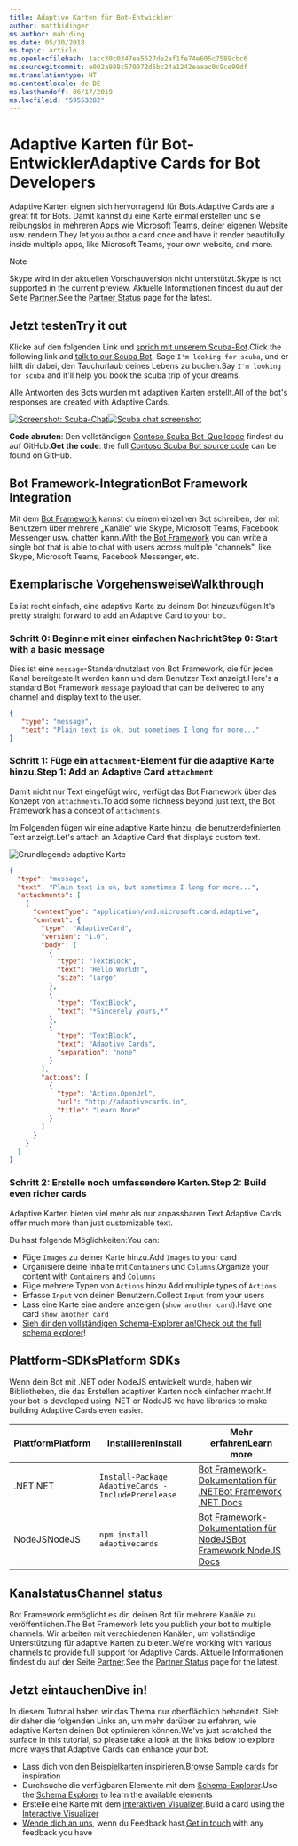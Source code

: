 ```yaml
---
title: Adaptive Karten für Bot-Entwickler
author: matthidinger
ms.author: mahiding
ms.date: 05/30/2018
ms.topic: article
ms.openlocfilehash: 1acc30c0347ea5527de2af1fe74e605c7589cbc6
ms.sourcegitcommit: e002a988c570072d5bc24a1242eaaac0c9ce90df
ms.translationtype: HT
ms.contentlocale: de-DE
ms.lasthandoff: 06/17/2019
ms.locfileid: "59553282"
---
```

# <a name="adaptive-cards-for-bot-developers"></a><span data-ttu-id="f0c6b-102">Adaptive Karten für Bot-Entwickler</span><span class="sxs-lookup"><span data-stu-id="f0c6b-102">Adaptive Cards for Bot Developers</span></span>

<span data-ttu-id="f0c6b-103">Adaptive Karten eignen sich hervorragend für Bots.</span><span class="sxs-lookup"><span data-stu-id="f0c6b-103">Adaptive Cards are a great fit for Bots.</span></span> <span data-ttu-id="f0c6b-104">Damit kannst du eine Karte einmal erstellen und sie reibungslos in mehreren Apps wie Microsoft Teams, deiner eigenen Website usw. rendern.</span><span class="sxs-lookup"><span data-stu-id="f0c6b-104">They let you author a card once and have it render beautifully inside multiple apps, like  Microsoft Teams, your own website, and more.</span></span>

> [!NOTE]
> <span data-ttu-id="f0c6b-105">Skype wird in der aktuellen Vorschauversion nicht unterstützt.</span><span class="sxs-lookup"><span data-stu-id="f0c6b-105">Skype is not supported in the current preview.</span></span> <span data-ttu-id="f0c6b-106">Aktuelle Informationen findest du auf der Seite [Partner](../resources/partners.md).</span><span class="sxs-lookup"><span data-stu-id="f0c6b-106">See the [Partner Status](../resources/partners.md) page for the latest.</span></span>

## <a name="try-it-out"></a><span data-ttu-id="f0c6b-107">Jetzt testen</span><span class="sxs-lookup"><span data-stu-id="f0c6b-107">Try it out</span></span>

<span data-ttu-id="f0c6b-108">Klicke auf den folgenden Link und [sprich mit unserem Scuba-Bot](http://contososcubademo.azurewebsites.net/).</span><span class="sxs-lookup"><span data-stu-id="f0c6b-108">Click the following link and [talk to our Scuba Bot](http://contososcubademo.azurewebsites.net/).</span></span> <span data-ttu-id="f0c6b-109">Sage `I'm looking for scuba`, und er hilft dir dabei, den Tauchurlaub deines Lebens zu buchen.</span><span class="sxs-lookup"><span data-stu-id="f0c6b-109">Say `I'm looking for scuba` and it'll help you book the scuba trip of your dreams.</span></span>  

<span data-ttu-id="f0c6b-110">Alle Antworten des Bots wurden mit adaptiven Karten erstellt.</span><span class="sxs-lookup"><span data-stu-id="f0c6b-110">All of the bot's responses are created with Adaptive Cards.</span></span>

<span data-ttu-id="f0c6b-111">[![Screenshot: Scuba-Chat](media/bots/scuba-chat.png)](http://contososcubademo.azurewebsites.net/)</span><span class="sxs-lookup"><span data-stu-id="f0c6b-111">[![Scuba chat screenshot](media/bots/scuba-chat.png)](http://contososcubademo.azurewebsites.net/)</span></span>

<span data-ttu-id="f0c6b-112">**Code abrufen**: Den vollständigen [Contoso Scuba Bot-Quellcode](https://github.com/matthidinger/ContosoScubaBot
) findest du auf GitHub.</span><span class="sxs-lookup"><span data-stu-id="f0c6b-112">**Get the code**: the full [Contoso Scuba Bot source code](https://github.com/matthidinger/ContosoScubaBot
) can be found on GitHub.</span></span>


## <a name="bot-framework-integration"></a><span data-ttu-id="f0c6b-113">Bot Framework-Integration</span><span class="sxs-lookup"><span data-stu-id="f0c6b-113">Bot Framework Integration</span></span>

<span data-ttu-id="f0c6b-114">Mit dem [Bot Framework](https://dev.botframework.com/) kannst du einem einzelnen Bot schreiben, der mit Benutzern über mehrere „Kanäle“ wie Skype, Microsoft Teams, Facebook Messenger usw. chatten kann.</span><span class="sxs-lookup"><span data-stu-id="f0c6b-114">With the [Bot Framework](https://dev.botframework.com/) you can write a single bot that is able to chat with users across multiple "channels", like Skype, Microsoft Teams, Facebook Messenger, etc.</span></span>

## <a name="walkthrough"></a><span data-ttu-id="f0c6b-115">Exemplarische Vorgehensweise</span><span class="sxs-lookup"><span data-stu-id="f0c6b-115">Walkthrough</span></span>

<span data-ttu-id="f0c6b-116">Es ist recht einfach, eine adaptive Karte zu deinem Bot hinzuzufügen.</span><span class="sxs-lookup"><span data-stu-id="f0c6b-116">It's pretty straight forward to add an Adaptive Card to your bot.</span></span>

### <a name="step-0-start-with-a-basic-message"></a><span data-ttu-id="f0c6b-117">Schritt 0: Beginne mit einer einfachen Nachricht</span><span class="sxs-lookup"><span data-stu-id="f0c6b-117">Step 0: Start with a basic message</span></span>

<span data-ttu-id="f0c6b-118">Dies ist eine `message`-Standardnutzlast von Bot Framework, die für jeden Kanal bereitgestellt werden kann und dem Benutzer Text anzeigt.</span><span class="sxs-lookup"><span data-stu-id="f0c6b-118">Here's a standard Bot Framework `message` payload that can be delivered to any channel and display text to the user.</span></span>

```json
{
   "type": "message",
   "text": "Plain text is ok, but sometimes I long for more..."
}
```

### <a name="step-1-add-an-adaptive-card-attachment"></a><span data-ttu-id="f0c6b-119">Schritt 1: Füge ein `attachment`-Element für die adaptive Karte hinzu.</span><span class="sxs-lookup"><span data-stu-id="f0c6b-119">Step 1: Add an Adaptive Card `attachment`</span></span>

<span data-ttu-id="f0c6b-120">Damit nicht nur Text eingefügt wird, verfügt das Bot Framework über das Konzept von `attachments`.</span><span class="sxs-lookup"><span data-stu-id="f0c6b-120">To add some richness beyond just text, the Bot Framework has a concept of `attachments`.</span></span> 

<span data-ttu-id="f0c6b-121">Im Folgenden fügen wir eine adaptive Karte hinzu, die benutzerdefinierten Text anzeigt.</span><span class="sxs-lookup"><span data-stu-id="f0c6b-121">Let's attach an Adaptive Card that displays custom text.</span></span>

![Grundlegende adaptive Karte](media/bots/hello-adaptivecards.png)

```json
{
  "type": "message",
  "text": "Plain text is ok, but sometimes I long for more...",
  "attachments": [
    {
      "contentType": "application/vnd.microsoft.card.adaptive",
      "content": {
        "type": "AdaptiveCard",
        "version": "1.0",
        "body": [
          {
            "type": "TextBlock",
            "text": "Hello World!",
            "size": "large"
          },
          {
            "type": "TextBlock",
            "text": "*Sincerely yours,*"
          },
          {
            "type": "TextBlock",
            "text": "Adaptive Cards",
            "separation": "none"
          }
        ],
        "actions": [
          {
            "type": "Action.OpenUrl",
            "url": "http://adaptivecards.io",
            "title": "Learn More"
          }
        ]
      }
    }
  ]
}
```

### <a name="step-2-build-even-richer-cards"></a><span data-ttu-id="f0c6b-123">Schritt 2: Erstelle noch umfassendere Karten.</span><span class="sxs-lookup"><span data-stu-id="f0c6b-123">Step 2: Build even richer cards</span></span> 

<span data-ttu-id="f0c6b-124">Adaptive Karten bieten viel mehr als nur anpassbaren Text.</span><span class="sxs-lookup"><span data-stu-id="f0c6b-124">Adaptive Cards offer much more than just customizable text.</span></span> 

<span data-ttu-id="f0c6b-125">Du hast folgende Möglichkeiten:</span><span class="sxs-lookup"><span data-stu-id="f0c6b-125">You can:</span></span> 

* <span data-ttu-id="f0c6b-126">Füge `Images` zu deiner Karte hinzu.</span><span class="sxs-lookup"><span data-stu-id="f0c6b-126">Add `Images` to your card</span></span>
* <span data-ttu-id="f0c6b-127">Organisiere deine Inhalte mit `Containers` und `Columns`.</span><span class="sxs-lookup"><span data-stu-id="f0c6b-127">Organize your content with `Containers` and `Columns`</span></span>
* <span data-ttu-id="f0c6b-128">Füge mehrere Typen von `Actions` hinzu.</span><span class="sxs-lookup"><span data-stu-id="f0c6b-128">Add multiple types of `Actions`</span></span>
* <span data-ttu-id="f0c6b-129">Erfasse `Input` von deinen Benutzern.</span><span class="sxs-lookup"><span data-stu-id="f0c6b-129">Collect `Input` from your users</span></span>
* <span data-ttu-id="f0c6b-130">Lass eine Karte eine andere anzeigen (`show another card`).</span><span class="sxs-lookup"><span data-stu-id="f0c6b-130">Have one card `show another card`</span></span>
* <span data-ttu-id="f0c6b-131">[Sieh dir den vollständigen Schema-Explorer an!](http://adaptivecards.io/explorer/)</span><span class="sxs-lookup"><span data-stu-id="f0c6b-131">[Check out the full schema explorer](http://adaptivecards.io/explorer/)!</span></span> 

## <a name="platform-sdks"></a><span data-ttu-id="f0c6b-132">Plattform-SDKs</span><span class="sxs-lookup"><span data-stu-id="f0c6b-132">Platform SDKs</span></span>

<span data-ttu-id="f0c6b-133">Wenn dein Bot mit .NET oder NodeJS entwickelt wurde, haben wir Bibliotheken, die das Erstellen adaptiver Karten noch einfacher macht.</span><span class="sxs-lookup"><span data-stu-id="f0c6b-133">If your bot is developed using .NET or NodeJS we have libraries to make building Adaptive Cards even easier.</span></span>

<span data-ttu-id="f0c6b-134">Plattform</span><span class="sxs-lookup"><span data-stu-id="f0c6b-134">Platform</span></span>|<span data-ttu-id="f0c6b-135">Installieren</span><span class="sxs-lookup"><span data-stu-id="f0c6b-135">Install</span></span>|<span data-ttu-id="f0c6b-136">Mehr erfahren</span><span class="sxs-lookup"><span data-stu-id="f0c6b-136">Learn more</span></span>
--------|-------|----------
<span data-ttu-id="f0c6b-137">.NET</span><span class="sxs-lookup"><span data-stu-id="f0c6b-137">.NET</span></span> | `Install-Package AdaptiveCards -IncludePrerelease` | [<span data-ttu-id="f0c6b-138">Bot Framework-Dokumentation für .NET</span><span class="sxs-lookup"><span data-stu-id="f0c6b-138">Bot Framework .NET Docs</span></span>](https://docs.microsoft.com/en-us/bot-framework/dotnet/bot-builder-dotnet-add-rich-card-attachments)
<span data-ttu-id="f0c6b-139">NodeJS</span><span class="sxs-lookup"><span data-stu-id="f0c6b-139">NodeJS</span></span> | `npm install adaptivecards` | [<span data-ttu-id="f0c6b-140">Bot Framework-Dokumentation für NodeJS</span><span class="sxs-lookup"><span data-stu-id="f0c6b-140">Bot Framework NodeJS Docs</span></span>](https://docs.microsoft.com/en-us/bot-framework/nodejs/bot-builder-nodejs-send-rich-cards)


## <a name="channel-status"></a><span data-ttu-id="f0c6b-141">Kanalstatus</span><span class="sxs-lookup"><span data-stu-id="f0c6b-141">Channel status</span></span>

<span data-ttu-id="f0c6b-142">Bot Framework ermöglicht es dir, deinen Bot für mehrere Kanäle zu veröffentlichen.</span><span class="sxs-lookup"><span data-stu-id="f0c6b-142">The Bot Framework lets you publish your bot to multiple channels.</span></span> <span data-ttu-id="f0c6b-143">Wir arbeiten mit verschiedenen Kanälen, um vollständige Unterstützung für adaptive Karten zu bieten.</span><span class="sxs-lookup"><span data-stu-id="f0c6b-143">We're working with various channels to provide full support for Adaptive Cards.</span></span> <span data-ttu-id="f0c6b-144">Aktuelle Informationen findest du auf der Seite [Partner](../resources/partners.md).</span><span class="sxs-lookup"><span data-stu-id="f0c6b-144">See the [Partner Status](../resources/partners.md) page for the latest.</span></span>


## <a name="dive-in"></a><span data-ttu-id="f0c6b-145">Jetzt eintauchen</span><span class="sxs-lookup"><span data-stu-id="f0c6b-145">Dive in!</span></span>

<span data-ttu-id="f0c6b-146">In diesem Tutorial haben wir das Thema nur oberflächlich behandelt. Sieh dir daher die folgenden Links an, um mehr darüber zu erfahren, wie adaptive Karten deinen Bot optimieren können.</span><span class="sxs-lookup"><span data-stu-id="f0c6b-146">We've just scratched the surface in this tutorial, so please take a look at the links below to explore more ways that Adaptive Cards can enhance your bot.</span></span>

* <span data-ttu-id="f0c6b-147">Lass dich von den [Beispielkarten](http://adaptivecards.io/samples/) inspirieren.</span><span class="sxs-lookup"><span data-stu-id="f0c6b-147">[Browse Sample cards](http://adaptivecards.io/samples/) for inspiration</span></span>
* <span data-ttu-id="f0c6b-148">Durchsuche die verfügbaren Elemente mit dem [Schema-Explorer](http://adaptivecards.io/explorer).</span><span class="sxs-lookup"><span data-stu-id="f0c6b-148">Use the [Schema Explorer](http://adaptivecards.io/explorer) to learn the available elements</span></span>
* <span data-ttu-id="f0c6b-149">Erstelle eine Karte mit dem [interaktiven Visualizer](http://adaptivecards.io/visualizer/index.html?hostApp=Skype).</span><span class="sxs-lookup"><span data-stu-id="f0c6b-149">Build a card using the [Interactive Visualizer](http://adaptivecards.io/visualizer/index.html?hostApp=Skype)</span></span>
* <span data-ttu-id="f0c6b-150">[Wende dich an uns](http://adaptivecards.io/connect), wenn du Feedback hast.</span><span class="sxs-lookup"><span data-stu-id="f0c6b-150">[Get in touch](http://adaptivecards.io/connect) with any feedback you have</span></span>
